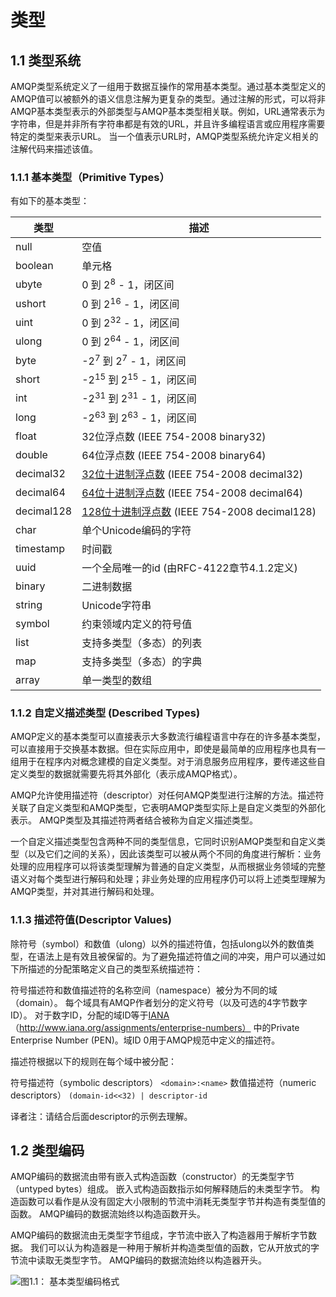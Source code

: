 # 类型

## 1.1 类型系统

AMQP类型系统定义了一组用于数据互操作的常用基本类型。通过基本类型定义的AMQP值可以被额外的语义信息注解为更复杂的类型。通过注解的形式，可以将非AMQP基本类型表示的外部类型与AMQP基本类型相关联。例如，URL通常表示为字符串，但是并非所有字符串都是有效的URL，并且许多编程语言或应用程序需要特定的类型来表示URL。 当一个值表示URL时，AMQP类型系统允许定义相关的注解代码来描述该值。

### 1.1.1 基本类型（Primitive Types）

有如下的基本类型：

|  类型   |  描述  |
|  ----  | ----  |
| null  | 空值 |
| boolean | 单元格 |
| ubyte | 0 到 2<sup>8</sup> - 1，闭区间 |
| ushort | 0 到 2<sup>16</sup> - 1，闭区间 |
| uint | 0 到 2<sup>32</sup> - 1，闭区间 |
| ulong | 0 到 2<sup>64</sup> - 1，闭区间 |
| byte | -2<sup>7</sup> 到 2<sup>7</sup> - 1，闭区间 |
| short | -2<sup>15</sup> 到 2<sup>15</sup> - 1，闭区间 |
| int | -2<sup>31</sup> 到 2<sup>31</sup> - 1，闭区间 |
| long | -2<sup>63</sup> 到 2<sup>63</sup> - 1，闭区间 |
| float | 32位浮点数 (IEEE 754-2008 binary32) |
| double | 64位浮点数 (IEEE 754-2008 binary64) |
| decimal32 | [32位十进制浮点数](https://en.wikipedia.org/wiki/Decimal32_floating-point_format) (IEEE 754-2008 decimal32) |
| decimal64 | [64位十进制浮点数](https://en.wikipedia.org/wiki/Decimal64_floating-point_format) (IEEE 754-2008 decimal64) |
| decimal128 | [128位十进制浮点数](https://en.wikipedia.org/wiki/Decimal128_floating-point_format) (IEEE 754-2008 decimal128) |
| char | 单个Unicode编码的字符 |
| timestamp | 时间戳 |
| uuid | 一个全局唯一的id (由RFC-4122章节4.1.2定义) |
| binary | 二进制数据 |
| string | Unicode字符串 |
| symbol | 约束领域内定义的符号值 |
| list |  支持多类型（多态）的列表 |
| map | 支持多类型（多态）的字典 |
| array | 单一类型的数组 |

### 1.1.2 自定义描述类型 (Described Types)

AMQP定义的基本类型可以直接表示大多数流行编程语言中存在的许多基本类型，可以直接用于交换基本数据。但在实际应用中，即使是最简单的应用程序也具有一组用于在程序内对概念建模的自定义类型。对于消息服务应用程序，要传递这些自定义类型的数据就需要先将其外部化（表示成AMQP格式）。

AMQP允许使用描述符（descriptor）对任何AMQP类型进行注解的方法。描述符关联了自定义类型和AMQP类型，它表明AMQP类型实际上是自定义类型的外部化表示。 AMQP类型及其描述符两者结合被称为自定义描述类型。

一个自定义描述类型包含两种不同的类型信息，它同时识别AMQP类型和自定义类型（以及它们之间的关系），因此该类型可以被从两个不同的角度进行解析：业务处理的应用程序可以将该类型理解为普通的自定义类型，从而根据业务领域的完整语义对每个类型进行解码和处理；非业务处理的应用程序仍可以将上述类型理解为AMQP类型，并对其进行解码和处理。

### 1.1.3 描述符值(Descriptor Values)

除符号（symbol）和数值（ulong）以外的描述符值，包括ulong以外的数值类型，在语法上是有效且被保留的。为了避免描述符值之间的冲突，用户可以通过如下所描述的分配策略定义自己的类型系统描述符：

符号描述符和数值描述符的名称空间（namespace）被分为不同的域（domain）。 每个域具有AMQP作者划分的定义符号（以及可选的4字节数字ID）。 对于数字ID，分配的域ID等于[IANA](https://en.wikipedia.org/wiki/Internet_Assigned_Numbers_Authority)（http://www.iana.org/assignments/enterprise-numbers） 中的Private Enterprise Number (PEN)。域ID 0用于AMQP规范中定义的描述符。

描述符根据以下的规则在每个域中被分配：

符号描述符（symbolic descriptors）
    ```<domain>:<name>```
数值描述符（numeric descriptors）
    ```(domain-id<<32) | descriptor-id```

译者注：请结合后面descriptor的示例去理解。

## 1.2 类型编码

AMQP编码的数据流由带有嵌入式构造函数（constructor）的无类型字节（untyped bytes）组成。 嵌入式构造函数指示如何解释随后的未类型字节。 构造函数可以看作是从没有固定大小限制的节流中消耗无类型字节并构造有类型值的函数。 AMQP编码的数据流始终以构造函数开头。

AMQP编码的数据流由无类型字节组成，字节流中嵌入了构造器用于解析字节数据。 我们可以认为构造器是一种用于解析并构造类型值的函数，它从开放式的字节流中读取无类型字节。 AMQP编码的数据流始终以构造器开头。

![图1.1： 基本类型编码格式](../imgs/Figure1-1-Primitive-Format-Code.png)